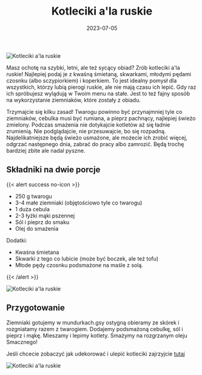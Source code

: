 ﻿---
title: "Kotleciki a'la ruskie"
date: 2023-07-05
categories:
- dania główne
tags:
- kotlety
- ziemiaki
- twaróg
thumbnailImagePosition: "top"
---
![Kotleciki a'la ruskie](/img/Kotleciki-ala-ruskie/Kotleciki-ala-ruskie-2.jpg)

Masz ochotę na szybki, letni, ale też sycący obiad? Zrób kotleciki a'la ruskie!
Najlepiej podaj je z kwaśną śmietaną, skwarkami, młodymi pędami czosnku (albo sczypiorkiem) i koperkiem.
To jest idealny pomysł dla wszystkich, którzy lubią pierogi ruskie, ale nie mają czasu ich lepić.
Gdy raz ich spróbujesz wylądują w Twoim menu na stałe. Jest to też fajny sposób na wykorzystanie ziemniaków, które zostały z obiadu.

<!--more-->
Trzymajcie się kilku zasad! Twarogu powinno być przynajmniej tyle co ziemniaków, cebulka musi być rumiana, a pieprz pachnący, najlepiej świeżo zmielony. Podczas smażenia nie dotykajcie kotletów aż się ładnie zrumienią. Nie podglądajcie, nie przesuwajcie, bo się rozpadną. Najdelikatniejsze będą świeżo usmażone, ale możecie ich zrobić więcej, odgrzać następnego dnia, zabrać do pracy albo zamrozić. Będą trochę bardziej zbite ale nadal pyszne.


## Składniki na dwie porcje
{{< alert success no-icon >}}
- 250 g twarogu
- 3-4 małe ziemniaki (objętościowo tyle co twarogu)
- 1 duża cebula
- 2-3 łyżki mąki pszennej
- Sól i pieprz do smaku
- Olej do smażenia


Dodatki:
- Kwaśna śmietana
- Skwarki z tego co lubicie (może być boczek, ale też tofu)
- Młode pędy czosnku podsmażone na maśle z solą.

{{< /alert >}}

![Kotleciki a'la ruskie](/img/Kotleciki-ala-ruskie/Kotleciki-ala-ruskie-1.jpg)

## Przygotowanie

Ziemniaki gotujemy w mundurkach.gsy ostygną obieramy ze skórek i rozgniatamy razem z twarogiem.
Dodajemy podsmażoną cebulkę, sól i pieprz i mąkę. Mieszamy i lepimy kotlety.
Smażymy na rozgrzanym oleju
Smacznego!

Jeśli chcecie zobaczyć jak udekorować i ulepić kotleciki zajrzyjcie [tutaj](https://www.instagram.com/reel/CuT6kp7veOJ/?utm_source=ig_web_copy_link&igshid=MzRlODBiNWFlZA==)

![Kotleciki a'la ruskie](/img/Kotleciki-ala-ruskie/Kotleciki-ala-ruskie-3.jpg)
